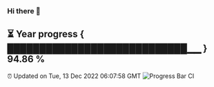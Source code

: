 ### Hi there 👋
⏳ Year progress { ████████████████████████████▁▁ } 94.86 %
---
⏰ Updated on Tue, 13 Dec 2022 06:07:58 GMT
![Progress Bar CI](https://github.com/Moyi321/Moyi321/workflows/Progress%20Bar%20CI/badge.svg)
